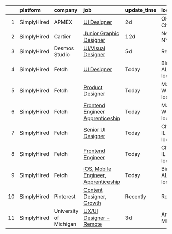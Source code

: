 

|    | platform    | company                | job                                                                                                                                          | update_time   | location                    |
|---:|:------------|:-----------------------|:---------------------------------------------------------------------------------------------------------------------------------------------|:--------------|:----------------------------|
|  1 | SimplyHired | APMEX                  | [UI Designer](https://www.simplyhired.com/job/P-imJIisVa6s8Rose0xvxH08ZNaQHR2vl69dt5cT2yttgP-3fm_qEw?q=ui+designer)                          | 2d            | Oklahoma City, OK           |
|  2 | SimplyHired | Cartier                | [Junior Graphic Designer](https://www.simplyhired.com/job/Qm1Kb11VCsWCNhaiEfDfuwO5qfPCM6pUTz3Hm0dfAnpCgbFAx_hCjA?q=ui+designer)              | 12d           | New York, NY                |
|  3 | SimplyHired | Desmos Studio          | [UI/Visual Designer](https://www.simplyhired.com/job/o-gv9OlH0KeNNpBIf6hBn_mDW0TiFjmwEj5VXb8NwNuL9IypTfJinA?q=ui+designer)                   | 5d            | Remote                      |
|  4 | SimplyHired | Fetch                  | [UI Designer](https://www.simplyhired.com/job/e8gbW2oyJeQrfqwiIxixVTJp5G4WLHR4iOumhdT-AfiNDb7vP5vMvQ?q=ui+designer)                          | Today         | Birmingham, AL +2 locations |
|  5 | SimplyHired | Fetch                  | [Product Designer](https://www.simplyhired.com/job/EE4DphI7xL5hpN-mUtZg1pnTPQD2PhNDtFHfCceTo9N5jSzFhVIh_Q?q=ui+designer)                     | Today         | Madison, WI +2 locations    |
|  6 | SimplyHired | Fetch                  | [Frontend Engineer Apprenticeship](https://www.simplyhired.com/job/16_X7K8Mj1rek6CJOydH_T71H_cjteuqYSjTrrrlPSDJEbLzkScvmw?q=ui+designer)     | Today         | Madison, WI +1 location     |
|  7 | SimplyHired | Fetch                  | [Senior UI Designer](https://www.simplyhired.com/job/ZUD8QE1qFi5NKhaIOJq_a0JhN0Xw2DMSHNoCQ-Y9IRDnEl1lolGvvg?q=ui+designer)                   | Today         | Chicago, IL +2 locations    |
|  8 | SimplyHired | Fetch                  | [Frontend Engineer](https://www.simplyhired.com/job/1Xcepbu1yIMCafwGdo_2mxJ03fta8RATgeG1PSKK44yKQ6Z2-LGoYg?q=ui+designer)                    | Today         | Chicago, IL +2 locations    |
|  9 | SimplyHired | Fetch                  | [iOS, Mobile Engineer, Apprenticeship](https://www.simplyhired.com/job/JjG5f79PXC5YpjXC4Sj2pqSTN4otADeoL0A9qxV7DU6eVXYilF-rvQ?q=ui+designer) | Today         | Birmingham, AL +2 locations |
| 10 | SimplyHired | Pinterest              | [Content Designer, Growth](https://www.simplyhired.com/job/r3rLZ8wDZxpE9zJ0WmWmkB6vKADvM4enwQNvRoPjurIWqrAC4bhnpw?q=ui+designer)             | Recently      | Remote                      |
| 11 | SimplyHired | University of Michigan | [UX/UI Designer - Remote](https://www.simplyhired.com/job/-7Lvrs5jNEzNC5wuplhPlAqvD14lrLkO4C8I-imd9z-pI6NA1d9YXQ?q=ui+designer)              | 3d            | Ann Arbor, MI               |